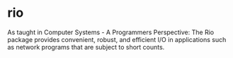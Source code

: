 # rio
As taught in Computer Systems - A Programmers Perspective: The Rio package provides convenient, robust, and efficient I/O in applications such as network programs that are subject to short counts.
